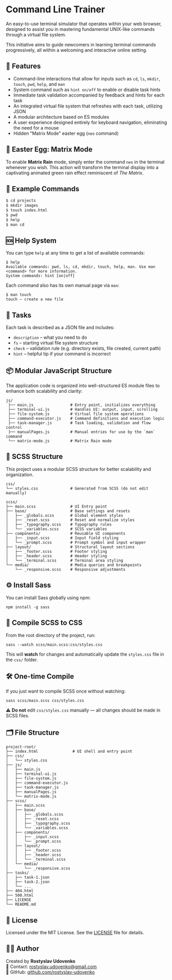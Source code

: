 # Сommand Line Trainer

An easy-to-use terminal simulator that operates within your web browser, designed to assist you in mastering fundamental UNIX-like commands through a virtual file system.

This initiative aims to guide newcomers in learning terminal commands progressively, all within a welcoming and interactive online setting.

## 🧠 Features

- Command-line interactions that allow for inputs such as `cd`, `ls`, `mkdir`, `touch`, `pwd`, `help`, and `man`
- System command such as `hint on/off` to enable or disable task hints
- Immediate task validation accompanied by feedback and hints for each task
- An integrated virtual file system that refreshes with each task, utilizing JSON
- A modular architecture based on ES modules
- A user experience designed entirely for keyboard navigation, eliminating the need for a mouse
- Hidden "Matrix Mode" easter egg (`neo` command)

## 🥚 Easter Egg: Matrix Mode

To enable **Matrix Rain** mode, simply enter the command `neo` in the terminal whenever you wish. This action will transform the terminal display into a captivating animated green rain effect reminiscent of *The Matrix*. 

## 🔡 Example Commands

```bash
$ cd projects
$ mkdir images
$ touch index.html
$ pwd
$ help
$ man cd
```

## 🆘 Help System

You can type `help` at any time to get a list of available commands:

```
$ help
Available commands: pwd, ls, cd, mkdir, touch, help, man. Use man <command> for more information.
System commands: hint [on|off]
```

Each command also has its own manual page via `man`:

```
$ man touch
touch — create a new file
```

## 🧪 Tasks

Each task is described as a JSON file and includes:

- `description` – what you need to do
- `fs` – starting virtual file system structure
- `check` – validation rule (e.g. directory exists, file created, current path)
- `hint` – helpful tip if your command is incorrect

## 📦 Modular JavaScript Structure

The application code is organized into well-structured ES module files to enhance both scalability and clarity:
```
js/ 
 ├── main.js                # Entry point, initializes everything 
 ├── terminal-ui.js         # Handles UI: output, input, scrolling
 ├── file-system.js         # Virtual file system operations
 ├── command-executor.js    # Command definitions and execution logic 
 ├── task-manager.js        # Task loading, validation and flow control
 ├── manualPages.js         # Manual entries for use by the `man` command
 └── matrix-mode.js         # Matrix Rain mode
 ```

## 🎨 SCSS Structure

This project uses a modular SCSS structure for better scalability and organization.

```
css/
└── styles.css              # Generated from SCSS (do not edit manually)

scss/
├── main.scss               # UI Entry point
├── base/                   # Base settings and resets
│   ├── _globals.scss       # Global element styles
│   ├── _reset.scss         # Reset and normalize styles
│   ├── _typography.scss    # Typography rules
│   └── _variables.scss     # SCSS variables
├── components/             # Reusable UI components
│   ├── _input.scss         # Input field styling
│   └── _prompt.scss        # Prompt symbol and input wrapper
├── layout/                 # Structural layout sections
│   ├── _footer.scss        # Footer styling
│   ├── _header.scss        # Header styling
│   └── _terminal.scss      # Terminal area styling
└── media/                  # Media queries and breakpoints
    └── _responsive.scss    # Responsive adjustments
```

## ⚙️ Install Sass

You can install Sass globally using npm:

```
npm install -g sass
```

## 🔁 Compile SCSS to CSS

From the root directory of the project, run:

```
sass --watch scss/main.scss:css/styles.css
```

This will **watch** for changes and automatically update the `styles.css` file in the `css/` folder.

## 🛠️ One-time Compile

If you just want to compile SCSS once without watching:

```
sass scss/main.scss css/styles.css
```

⚠️ **Do not** edit `css/styles.css` manually — all changes should be made in SCSS files.

## 🗂 File Structure

```
project-root/
├── index.html               # UI shell and entry point
├── css/
│   └── styles.css
├── js/
│   ├── main.js
│   ├── terminal-ui.js
│   ├── file-system.js
│   ├── command-executor.js
│   ├── task-manager.js
│   ├── manualPages.js
│   └── matrix-mode.js
├── scss/
│   ├── main.scss
│   ├── base/
│   │   ├── _globals.scss
│   │   ├── _reset.scss
│   │   ├── _typography.scss
│   │   └── _variables.scss
│   ├── components/
│   │   ├── _input.scss
│   │   └── _prompt.scss
│   ├── layout/
│   │   ├── _footer.scss
│   │   ├── _header.scss
│   │   └── _terminal.scss
│   └── media/
│       └── _responsive.scss
├── tasks/
│   ├── task-1.json
│   ├── task-2.json
│   └── ...
├── 404.html
├── 500.html
├── LICENSE
└── README.md
```

## 📄 License

Licensed under the MIT License. See the [LICENSE](LICENSE) file for details.

## 👨‍💻 Author

Created by **Rostyslav Udovenko**  
📧 Contact: [rostyslav.udovenko@gmail.com](mailto:rostyslav.udovenko@gmail.com)  
🔗 GitHub: [github.com/rostyslav-udovenko](https://github.com/rostyslav-udovenko)